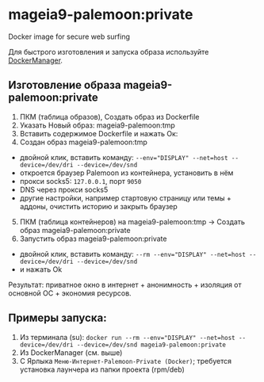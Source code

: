 # mageia9-palemoon:private
Docker image for secure web surfing

Для быстрого изготовления и запуска образа используйте [DockerManager](https://github.com/AKotov-dev/docker-manager).

Изготовление образа mageia9-palemoon:private
---
1. ПКМ (таблица образов), Создать образ из Dockerfile
2. Указать Новый образ: mageia9-palemoon:tmp
3. Вставить содержимое Dockerfile и нажать Ок:
4. Создан образ mageia9-palemoon:tmp
+ двойной клик, вставить команду: `--env="DISPLAY" --net=host --device=/dev/dri --device=/dev/snd`
+ откроется браузер Palemoon из контейнера, установить в нём
+ прокси socks5: `127.0.0.1`, порт `9050`
+ DNS через прокси socks5
+ другие настройки, например стартовую страницу или темы + аддоны, очистить историю и закрыть браузер
5. ПКМ (таблица контейнеров) на mageia9-palemoon:tmp -> Создать образ mageia9-palemoon:private
6. Запустить образ mageia9-palemoon:private
+ двойной клик, вставить команду: `--rm --env="DISPLAY" --net=host --device=/dev/dri --device=/dev/snd`
+ и нажать Ok

Результат: приватное окно в интернет + анонимность + изоляция от основной ОС + экономия ресурсов.

Примеры запуска:
---
1. Из терминала (su): `docker run --rm --env="DISPLAY" --net=host --device=/dev/dri --device=/dev/snd mageia9-palemoon:private`
2. Из DockerManager (см. выше)
3. С Ярлыка `Меню-Интернет-Palemoon-Private (Docker)`; требуется установка лаунчера из папки проекта (rpm/deb)
